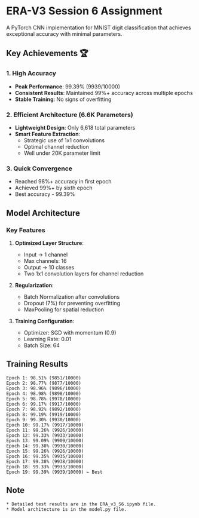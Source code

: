 # ERA-V3 Session 6 Assignment

A PyTorch CNN implementation for MNIST digit classification that achieves exceptional accuracy with minimal parameters.

## Key Achievements 🏆

### 1. High Accuracy
- **Peak Performance**: 99.39% (9939/10000)
- **Consistent Results**: Maintained 99%+ accuracy across multiple epochs
- **Stable Training**: No signs of overfitting

### 2. Efficient Architecture (6.6K Parameters)
- **Lightweight Design**: Only 6,618 total parameters
- **Smart Feature Extraction**: 
  - Strategic use of 1x1 convolutions
  - Optimal channel reduction
  - Well under 20K parameter limit

### 3. Quick Convergence
- Reached 98%+ accuracy in first epoch
- Achieved 99%+ by sixth epoch
- Best accuracy - 99.39%

## Model Architecture

### Key Features
1. **Optimized Layer Structure**:
   - Input → 1 channel
   - Max channels: 16
   - Output → 10 classes
   - Two 1x1 convolution layers for channel reduction

2. **Regularization**:
   - Batch Normalization after convolutions
   - Dropout (7%) for preventing overfitting
   - MaxPooling for spatial reduction

3. **Training Configuration**:
   - Optimizer: SGD with momentum (0.9)
   - Learning Rate: 0.01
   - Batch Size: 64

## Training Results 
```
Epoch 1: 98.51% (9851/10000)
Epoch 2: 98.77% (9877/10000)
Epoch 3: 98.96% (9896/10000)
Epoch 4: 98.98% (9898/10000)
Epoch 5: 98.78% (9978/10000)
Epoch 6: 99.17% (9917/10000)
Epoch 7: 98.92% (9892/10000)
Epoch 8: 99.19% (9919/10000)
Epoch 9: 99.30% (9930/10000)
Epoch 10: 99.17% (9917/10000)
Epoch 11: 99.26% (9926/10000)
Epoch 12: 99.33% (9933/10000)
Epoch 13: 99.09% (9909/10000)
Epoch 14: 99.30% (9930/10000)
Epoch 15: 99.26% (9926/10000)
Epoch 16: 99.35% (9935/10000)
Epoch 17: 99.38% (9938/10000) 
Epoch 18: 99.33% (9933/10000)
Epoch 19: 99.39% (9939/10000) ← Best
```

## Note
```
* Detailed test results are in the ERA_v3_S6.ipynb file.
* Model architecture is in the model.py file.
```
